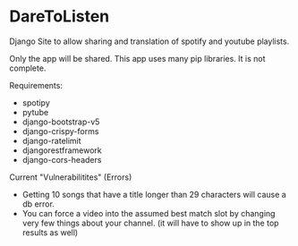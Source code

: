 # DareToListen
Django Site to allow sharing and translation of spotify and youtube playlists.


Only the app will be shared. This app uses many pip libraries.
It is not complete. 


Requirements:
- spotipy
- pytube
- django-bootstrap-v5
- django-crispy-forms
- django-ratelimit
- djangorestframework
- django-cors-headers


Current "Vulnerabilitites" (Errors)
- Getting 10 songs that have a title longer than 29 characters will cause a db error. 
- You can force a video into the assumed best match slot by changing very few things about your channel. (it will have to show up in the top results as well)
